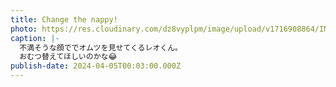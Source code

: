 ```yaml
---
title: Change the nappy!
photo: https://res.cloudinary.com/dz8vyplpm/image/upload/v1716908864/IMG_9400_dhu4si.jpg
caption: |-
  不満そうな顔ででオムツを見せてくるレオくん。
  おむつ替えてほしいのかな😂
publish-date: 2024-04-05T00:03:00.000Z
---
```

